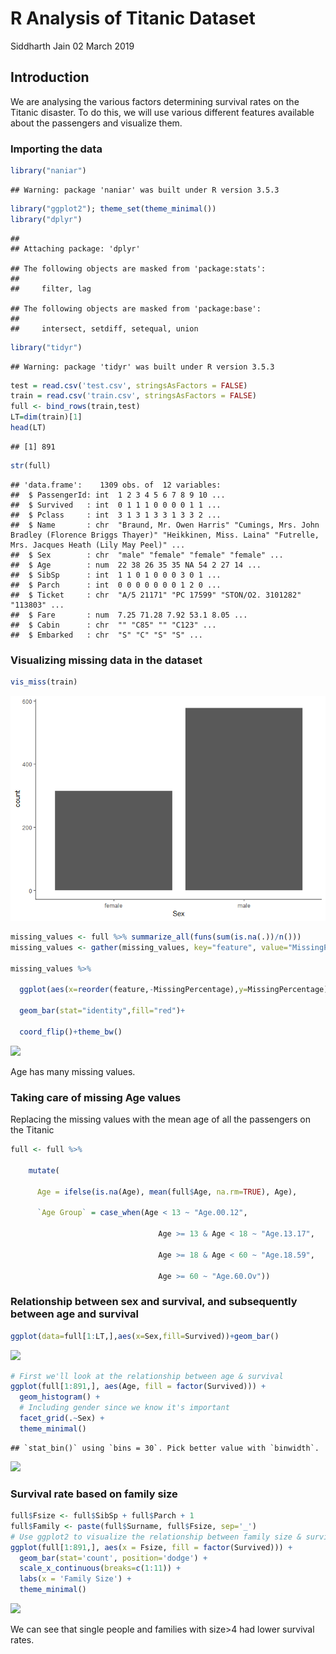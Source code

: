 R Analysis of Titanic Dataset
================
Siddharth Jain
02 March 2019

Introduction
------------

We are analysing the various factors determining survival rates on the Titanic disaster. To do this, we will use various different features available about the passengers and visualize them.

### Importing the data

``` r
library("naniar")
```

    ## Warning: package 'naniar' was built under R version 3.5.3

``` r
library("ggplot2"); theme_set(theme_minimal())
library("dplyr")
```

    ## 
    ## Attaching package: 'dplyr'

    ## The following objects are masked from 'package:stats':
    ## 
    ##     filter, lag

    ## The following objects are masked from 'package:base':
    ## 
    ##     intersect, setdiff, setequal, union

``` r
library("tidyr")
```

    ## Warning: package 'tidyr' was built under R version 3.5.3

``` r
test = read.csv('test.csv', stringsAsFactors = FALSE)
train = read.csv('train.csv', stringsAsFactors = FALSE)
full <- bind_rows(train,test)
LT=dim(train)[1]
head(LT)
```

    ## [1] 891

``` r
str(full)
```

    ## 'data.frame':    1309 obs. of  12 variables:
    ##  $ PassengerId: int  1 2 3 4 5 6 7 8 9 10 ...
    ##  $ Survived   : int  0 1 1 1 0 0 0 0 1 1 ...
    ##  $ Pclass     : int  3 1 3 1 3 3 1 3 3 2 ...
    ##  $ Name       : chr  "Braund, Mr. Owen Harris" "Cumings, Mrs. John Bradley (Florence Briggs Thayer)" "Heikkinen, Miss. Laina" "Futrelle, Mrs. Jacques Heath (Lily May Peel)" ...
    ##  $ Sex        : chr  "male" "female" "female" "female" ...
    ##  $ Age        : num  22 38 26 35 35 NA 54 2 27 14 ...
    ##  $ SibSp      : int  1 1 0 1 0 0 0 3 0 1 ...
    ##  $ Parch      : int  0 0 0 0 0 0 0 1 2 0 ...
    ##  $ Ticket     : chr  "A/5 21171" "PC 17599" "STON/O2. 3101282" "113803" ...
    ##  $ Fare       : num  7.25 71.28 7.92 53.1 8.05 ...
    ##  $ Cabin      : chr  "" "C85" "" "C123" ...
    ##  $ Embarked   : chr  "S" "C" "S" "S" ...

### Visualizing missing data in the dataset

``` r
vis_miss(train)
```

![](EDA_files/figure-markdown_github/unnamed-chunk-3-1.png)

``` r
missing_values <- full %>% summarize_all(funs(sum(is.na(.))/n()))
missing_values <- gather(missing_values, key="feature", value="MissingPercentage")

missing_values %>% 

  ggplot(aes(x=reorder(feature,-MissingPercentage),y=MissingPercentage)) +

  geom_bar(stat="identity",fill="red")+

  coord_flip()+theme_bw()
```

![](EDA_files/figure-markdown_github/unnamed-chunk-4-1.png)

Age has many missing values.

### Taking care of missing Age values

Replacing the missing values with the mean age of all the passengers on the Titanic

``` r
full <- full %>%

    mutate(

      Age = ifelse(is.na(Age), mean(full$Age, na.rm=TRUE), Age),

      `Age Group` = case_when(Age < 13 ~ "Age.00.12", 

                                 Age >= 13 & Age < 18 ~ "Age.13.17",

                                 Age >= 18 & Age < 60 ~ "Age.18.59",

                                 Age >= 60 ~ "Age.60.Ov"))
```

### Relationship between sex and survival, and subsequently between age and survival

``` r
ggplot(data=full[1:LT,],aes(x=Sex,fill=Survived))+geom_bar()
```

![](EDA_files/figure-markdown_github/unnamed-chunk-6-1.png)

``` r
# First we'll look at the relationship between age & survival
ggplot(full[1:891,], aes(Age, fill = factor(Survived))) + 
  geom_histogram() + 
  # Including gender since we know it's important
  facet_grid(.~Sex) + 
  theme_minimal()
```

    ## `stat_bin()` using `bins = 30`. Pick better value with `binwidth`.

![](EDA_files/figure-markdown_github/unnamed-chunk-6-2.png)

### Survival rate based on family size

``` r
full$Fsize <- full$SibSp + full$Parch + 1
full$Family <- paste(full$Surname, full$Fsize, sep='_')
# Use ggplot2 to visualize the relationship between family size & survival
ggplot(full[1:891,], aes(x = Fsize, fill = factor(Survived))) +
  geom_bar(stat='count', position='dodge') +
  scale_x_continuous(breaks=c(1:11)) +
  labs(x = 'Family Size') +
  theme_minimal()
```

![](EDA_files/figure-markdown_github/unnamed-chunk-7-1.png)

We can see that single people and families with size&gt;4 had lower survival rates.
